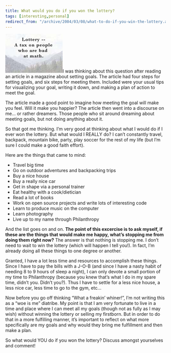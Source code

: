 ```yaml
---
title: What would you do if you won the lottery?
tags: [interesting,personal]
redirect_from: "/archive/2004/03/08/what-to-do-if-you-win-the-lottery.aspx/"
---
```


![](/images/lottery.jpg)I was thinking about this question after reading
an article in a magazine about setting goals. The article had four steps
for setting goals, and six steps for meeting them. Included were your
usual tips for visualizing your goal, writing it down, and making a plan
of action to meet the goal.

The article made a good point to imagine how meeting the goal will make
you feel. Will it make you happier? The article then went into a
discourse on me... or rather dreamers. Those people who sit around
dreaming about meeting goals, but not doing anything about it.

So that got me thinking. I’m very good at thinking about what I would do
if I ever won the lottery. But what would I REALLY do? I can’t
constantly travel, backpack, mountain bike, party, play soccer for the
rest of my life (but I’m sure I could make a good faith effort).

Here are the things that came to mind:

- Travel big time
- Go on outdoor adventures and backpacking trips
- Buy a nice house
- Buy a really nice car
- Get in shape via a personal trainer
- Eat healthy with a cook/dietician
- Read a lot of books
- Work on open source projects and write lots of interesting code
- Learn to produce music on the computer
- Learn photography
- Live up to my name through Philanthropy

And the list goes on and on. **The point of this excercise is to ask
myself, if these are the things that would make me happy, what’s
stopping me from doing them right now?** The answer is that nothing is
stopping me. I don’t need to wait to win the lottery (which will happen
I tell you!). In fact, I’m already doing all these things to one degree
or another.

Granted, I have a lot less time and resources to accomplish these
things. Since I have to pay the bills with a J-O-B (and since I have a
nasty habit of needing 8 to 9 hours of sleep a night), I can only devote
a small portion of my time to Philanthropy (because you knew that’s what
I do in my spare time, didn’t you. Didn’t you?). Thus I have to settle
for a less nice house, a less nice car, less time to go to the gym,
etc...

Now before you go off thinking “What a freakin’ whiner!”, I’m not
writing this as a “woe is me” diatribe. My point is that I am very
fortunate to live in a time and place where I can meet all my goals
(though not as fully as I may wish) without winning the lottery or
selling my firstborn. But in order to do that in a more fulfilling
manner, it’s important to reflect on what more specifically are my goals
and why would they bring me fulfillment and then make a plan.

So what would YOU do if you won the lottery? Discuss amongst yourselves
and comment!

